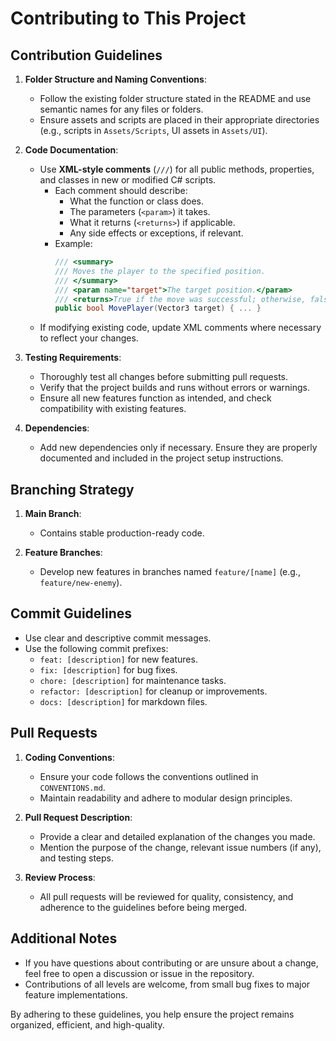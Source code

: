 # Contributing to This Project

## Contribution Guidelines

1. **Folder Structure and Naming Conventions**:
   - Follow the existing folder structure stated in the README and use semantic names for any files or folders.
   - Ensure assets and scripts are placed in their appropriate directories (e.g., scripts in `Assets/Scripts`, UI assets in `Assets/UI`).

2. **Code Documentation**:
   - Use **XML-style comments** (`///`) for all public methods, properties, and classes in new or modified C# scripts.
     - Each comment should describe:
       - What the function or class does.
       - The parameters (`<param>`) it takes.
       - What it returns (`<returns>`) if applicable.
       - Any side effects or exceptions, if relevant.
     - Example:
       ```csharp
       /// <summary>
       /// Moves the player to the specified position.
       /// </summary>
       /// <param name="target">The target position.</param>
       /// <returns>True if the move was successful; otherwise, false.</returns>
       public bool MovePlayer(Vector3 target) { ... }
       ```
   - If modifying existing code, update XML comments where necessary to reflect your changes.

3. **Testing Requirements**:
   - Thoroughly test all changes before submitting pull requests.
   - Verify that the project builds and runs without errors or warnings.
   - Ensure all new features function as intended, and check compatibility with existing features.

4. **Dependencies**:
   - Add new dependencies only if necessary. Ensure they are properly documented and included in the project setup instructions.

## Branching Strategy

1. **Main Branch**:
   - Contains stable production-ready code.

2. **Feature Branches**:
   - Develop new features in branches named `feature/[name]` (e.g., `feature/new-enemy`).

## Commit Guidelines

- Use clear and descriptive commit messages.
- Use the following commit prefixes:
   - `feat: [description]` for new features.
   - `fix: [description]` for bug fixes.
   - `chore: [description]` for maintenance tasks.
   - `refactor: [description]` for cleanup or improvements.
   - `docs: [description]` for markdown files.

## Pull Requests

1. **Coding Conventions**:
   - Ensure your code follows the conventions outlined in `CONVENTIONS.md`.
   - Maintain readability and adhere to modular design principles.

2. **Pull Request Description**:
   - Provide a clear and detailed explanation of the changes you made.
   - Mention the purpose of the change, relevant issue numbers (if any), and testing steps.

3. **Review Process**:
   - All pull requests will be reviewed for quality, consistency, and adherence to the guidelines before being merged.

## Additional Notes

- If you have questions about contributing or are unsure about a change, feel free to open a discussion or issue in the repository.
- Contributions of all levels are welcome, from small bug fixes to major feature implementations.

By adhering to these guidelines, you help ensure the project remains organized, efficient, and high-quality.
